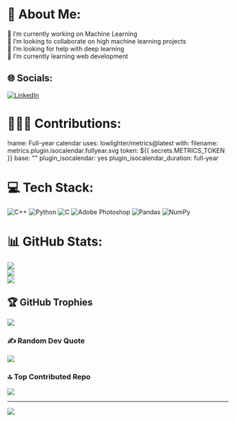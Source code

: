# 💫 About Me:
🔭 I’m currently working on Machine Learning<br>👯 I’m looking to collaborate on high machine learning projects<br>🤝 I’m looking for help with deep learning<br>🌱 I’m currently learning web development<br>


## 🌐 Socials:
[![LinkedIn](https://img.shields.io/badge/LinkedIn-%230077B5.svg?logo=linkedin&logoColor=white)](https://linkedin.com/in/https://www.linkedin.com/in/kabir--gupta/) 

# 🧑🏻‍💻 Contributions:
!name: Full-year calendar
uses: lowlighter/metrics@latest
with:
  filename: metrics.plugin.isocalendar.fullyear.svg
  token: ${{ secrets.METRICS_TOKEN }}
  base: ""
  plugin_isocalendar: yes
  plugin_isocalendar_duration: full-year


# 💻 Tech Stack:
![C++](https://img.shields.io/badge/c++-%2300599C.svg?style=for-the-badge&logo=c%2B%2B&logoColor=white) ![Python](https://img.shields.io/badge/python-3670A0?style=for-the-badge&logo=python&logoColor=ffdd54) ![C](https://img.shields.io/badge/c-%2300599C.svg?style=for-the-badge&logo=c&logoColor=white) ![Adobe Photoshop](https://img.shields.io/badge/adobephotoshop-%2331A8FF.svg?style=for-the-badge&logo=adobephotoshop&logoColor=white) ![Pandas](https://img.shields.io/badge/pandas-%23150458.svg?style=for-the-badge&logo=pandas&logoColor=white) ![NumPy](https://img.shields.io/badge/numpy-%23013243.svg?style=for-the-badge&logo=numpy&logoColor=white)
# 📊 GitHub Stats:
![](https://github-readme-stats.vercel.app/api?username=kg4687&theme=nightowl&hide_border=false&include_all_commits=false&count_private=false)<br/>
![](https://github-readme-streak-stats.herokuapp.com/?user=kg4687&theme=nightowl&hide_border=false)<br/>
![](https://github-readme-stats.vercel.app/api/top-langs/?username=kg4687&theme=nightowl&hide_border=false&include_all_commits=false&count_private=false&layout=compact)

## 🏆 GitHub Trophies
![](https://github-profile-trophy.vercel.app/?username=kg4687&theme=discord&no-frame=false&no-bg=false&margin-w=4)

### ✍️ Random Dev Quote
![](https://quotes-github-readme.vercel.app/api?type=horizontal&theme=radical)

### 🔝 Top Contributed Repo
![](https://github-contributor-stats.vercel.app/api?username=kg4687&limit=5&theme=dark&combine_all_yearly_contributions=true)

---
[![](https://visitcount.itsvg.in/api?id=kg4687&icon=5&color=0)](https://visitcount.itsvg.in)

<!-- Proudly created with GPRM ( https://gprm.itsvg.in ) -->
